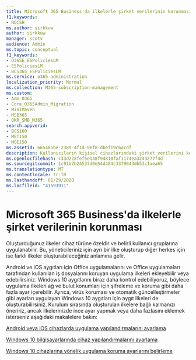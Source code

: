 ```yaml
---
title: Microsoft 365 Business'da ilkelerle şirket verilerinin korunması
f1.keywords:
- NOCSH
ms.author: sirkkuw
author: sirkkuw
manager: scotv
audience: Admin
ms.topic: conceptual
f1_keywords:
- O365E_ESPoliciesLM
- ESPoliciesLM
- BCS365_ESPoliciesLM
ms.service: o365-administration
localization_priority: Normal
ms.collection: M365-subscription-management
ms.custom:
- Adm_O365
- Core_O365Admin_Migration
- MiniMaven
- MSB365
- OKR_SMB_M365
search.appverid:
- BCS160
- MET150
- MOE150
ms.assetid: 665485be-2389-4f1d-9ef8-dbef19c6acdf
description: Kullanıcıların kişisel cihazlarındaki şirket verilerini korumak için, belirli aygıtları ve güvenlik gruplarını hedefleyen ilkeler kullanın.
ms.openlocfilehash: c33d228fef5e138f94810faf1174ea3243277f4d
ms.sourcegitcommit: 1c91b7b24537d0e54d484c3379043db53c1aea65
ms.translationtype: MT
ms.contentlocale: tr-TR
ms.lasthandoff: 01/29/2020
ms.locfileid: "41593911"
---
```

# <a name="how-policies-in-microsoft-365-business-protect-company-data"></a>Microsoft 365 Business'da ilkelerle şirket verilerinin korunması

Oluşturduğunuz ilkeler cihaz türüne özeldir ve belirli kullanıcı gruplarına uygulanabilir. Bu, yöneticileriniz için ayrı bir ilke oluşturup diğer herkes için ise farklı ilkeler oluşturabileceğiniz anlamına gelir.
  
Android ve iOS aygıtları için Office uygulamalarını ve Office uygulamaları tarafından kullanılan iş dosyalarını koruyan uygulama ilkeleri ekleyebilir veya edebilirsiniz. Windows 10 aygıtlarını biraz daha kontrol edebiliyoruz, böylece uygulama ilkeleri ağ ve bulut konumları için şifreleme ve koruma gibi daha fazla ayar içerebilir. Ayrıca, virüs koruması ve otomatik güncelleştirmeler gibi ayarları uygulayan Windows 10 aygıtları için aygıt ilkeleri de oluşturabilirsiniz. Kurulum sırasında oluşturulan ilkelere bağlı kalmanızı öneririz, ancak ilkelerinizde ince ayar yapmak veya daha fazlasını eklemek isterseniz aşağıdaki makalelere bakın:
  
[Android veya iOS cihazlarda uygulama yapılandırmalarını ayarlama](app-protection-settings-for-android-and-ios.md)
  
[Windows 10 bilgisayarlarında cihaz yapılandırmalarını ayarlama](protection-settings-for-windows-10-pcs.md)
  
[Windows 10 cihazlarına yönelik uygulama koruma ayarlarını belirleme](protection-settings-for-windows-10-devices.md)
  

